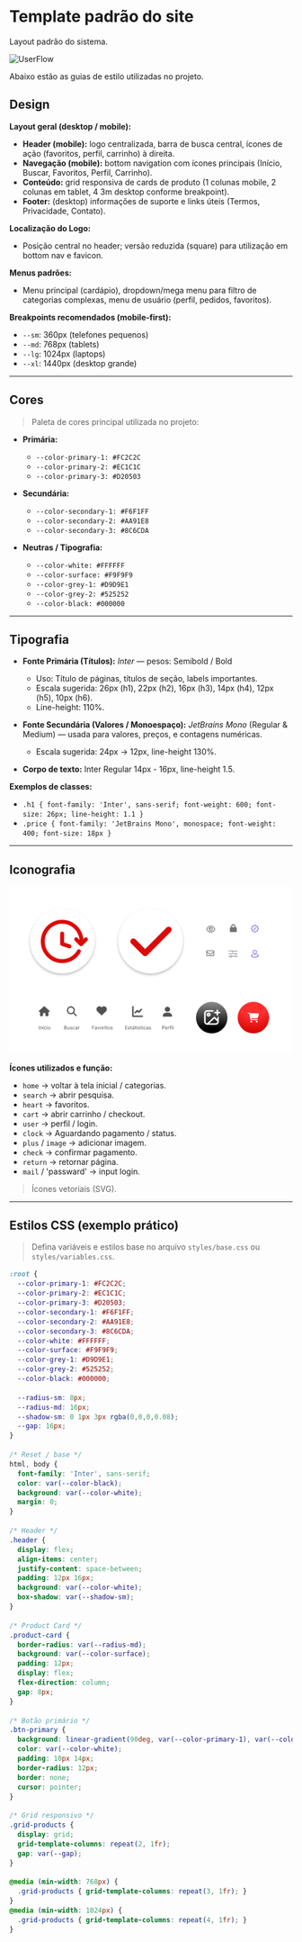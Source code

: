 # Template padrão do site

Layout padrão do sistema.

![UserFlow](img/mockup-responsivo.jpg)

 Abaixo estão as guias de estilo utilizadas no projeto.

## Design

**Layout geral (desktop / mobile):**
- **Header (mobile):** logo centralizada, barra de busca central, ícones de ação (favoritos, perfil, carrinho) à direita.  
- **Navegação (mobile):** bottom navigation com ícones principais (Início, Buscar, Favoritos, Perfil, Carrinho).  
- **Conteúdo:** grid responsiva de cards de produto (1 colunas mobile, 2 colunas em tablet, 4 3m desktop conforme breakpoint).  
- **Footer:** (desktop) informações de suporte e links úteis (Termos, Privacidade, Contato).

**Localização do Logo:**  
- Posição central no header; versão reduzida (square) para utilização em bottom nav e favicon.

**Menus padrões:**  
- Menu principal (cardápio), dropdown/mega menu para filtro de categorias complexas, menu de usuário (perfil, pedidos, favoritos).

**Breakpoints recomendados (mobile-first):**
- `--sm`: 360px (telefones pequenos)  
- `--md`: 768px (tablets)  
- `--lg`: 1024px (laptops)  
- `--xl`: 1440px (desktop grande)

---

## Cores

> Paleta de cores principal utilizada no projeto:

- **Primária:**  
  - `--color-primary-1: #FC2C2C`  
  - `--color-primary-2: #EC1C1C`  
  - `--color-primary-3: #D20503`

- **Secundária:**  
  - `--color-secondary-1: #F6F1FF`  
  - `--color-secondary-2: #AA91E8`  
  - `--color-secondary-3: #8C6CDA`

- **Neutras / Tipografia:**  
  - `--color-white: #FFFFFF`  
  - `--color-surface: #F9F9F9`  
  - `--color-grey-1: #D9D9E1`  
  - `--color-grey-2: #525252`  
  - `--color-black: #000000`

---

## Tipografia

- **Fonte Primária (Títulos):** *Inter* — pesos: Semibold / Bold  
  - Uso: Título de páginas, títulos de seção, labels importantes.  
  - Escala sugerida: 26px (h1), 22px (h2), 16px (h3), 14px (h4), 12px (h5), 10px (h6).  
  - Line-height: 110%.

- **Fonte Secundária (Valores / Monoespaço):** *JetBrains Mono* (Regular & Medium) — usada para valores, preços, e contagens numéricas.  
  - Escala sugerida: 24px → 12px, line-height 130%.

- **Corpo de texto:** Inter Regular 14px - 16px, line-height 1.5.

**Exemplos de classes:**
- `.h1 { font-family: 'Inter', sans-serif; font-weight: 600; font-size: 26px; line-height: 1.1 }`  
- `.price { font-family: 'JetBrains Mono', monospace; font-weight: 400; font-size: 18px }`

---

## Iconografia

![UserFlow](img/icones-geteats.jpg)

**Ícones utilizados e função:**
- `home` → voltar à tela inicial / categorias.  
- `search` → abrir pesquisa.  
- `heart` → favoritos.  
- `cart` → abrir carrinho / checkout.  
- `user` → perfil / login.  
- `clock` → Aguardando pagamento / status.  
- `plus` / `image` → adicionar imagem.  
- `check` → confirmar pagamento.
- `return` → retornar página.
- `mail` / 'passward' → input login.
  
> Ícones vetoriais (SVG).

---

## Estilos CSS (exemplo prático)

> Defina variáveis e estilos base no arquivo `styles/base.css` ou `styles/variables.css`.

```css
:root {
  --color-primary-1: #FC2C2C;
  --color-primary-2: #EC1C1C;
  --color-primary-3: #D20503;
  --color-secondary-1: #F6F1FF;
  --color-secondary-2: #AA91E8;
  --color-secondary-3: #8C6CDA;
  --color-white: #FFFFFF;
  --color-surface: #F9F9F9;
  --color-grey-1: #D9D9E1;
  --color-grey-2: #525252;
  --color-black: #000000;

  --radius-sm: 8px;
  --radius-md: 16px;
  --shadow-sm: 0 1px 3px rgba(0,0,0,0.08);
  --gap: 16px;
}

/* Reset / base */
html, body {
  font-family: 'Inter', sans-serif;
  color: var(--color-black);
  background: var(--color-white);
  margin: 0;
}

/* Header */
.header {
  display: flex;
  align-items: center;
  justify-content: space-between;
  padding: 12px 16px;
  background: var(--color-white);
  box-shadow: var(--shadow-sm);
}

/* Product Card */
.product-card {
  border-radius: var(--radius-md);
  background: var(--color-surface);
  padding: 12px;
  display: flex;
  flex-direction: column;
  gap: 8px;
}

/* Botão primário */
.btn-primary {
  background: linear-gradient(90deg, var(--color-primary-1), var(--color-primary-2));
  color: var(--color-white);
  padding: 10px 14px;
  border-radius: 12px;
  border: none;
  cursor: pointer;
}

/* Grid responsivo */
.grid-products {
  display: grid;
  grid-template-columns: repeat(2, 1fr);
  gap: var(--gap);
}

@media (min-width: 768px) {
  .grid-products { grid-template-columns: repeat(3, 1fr); }
}
@media (min-width: 1024px) {
  .grid-products { grid-template-columns: repeat(4, 1fr); }
}

